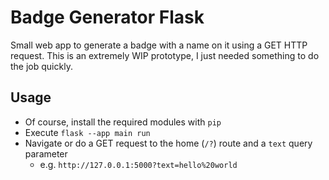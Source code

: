 # Badge Generator Flask

Small web app to generate a badge with a name on it using a GET HTTP request.
This is an extremely WIP prototype, I just needed something to do the job quickly.

## Usage

- Of course, install the required modules with `pip`
- Execute `flask --app main run`
- Navigate or do a GET request to the home (`/?`) route and a `text` query parameter
  - e.g. `http://127.0.0.1:5000?text=hello%20world`
